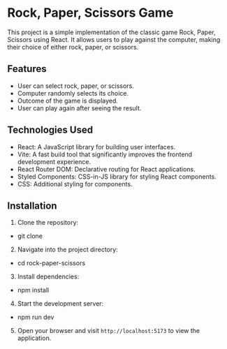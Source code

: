 # Rock, Paper, Scissors Game

This project is a simple implementation of the classic game Rock, Paper, Scissors using React. It allows users to play against the computer, making their choice of either rock, paper, or scissors.

## Features

- User can select rock, paper, or scissors.
- Computer randomly selects its choice.
- Outcome of the game is displayed.
- User can play again after seeing the result.

## Technologies Used

- React: A JavaScript library for building user interfaces.
- Vite: A fast build tool that significantly improves the frontend development experience.
- React Router DOM: Declarative routing for React applications.
- Styled Components: CSS-in-JS library for styling React components.
- CSS: Additional styling for components.

## Installation

1. Clone the repository:

- git clone <repository-url>

2. Navigate into the project directory:

- cd rock-paper-scissors

3. Install dependencies:

- npm install

4. Start the development server:

- npm run dev

5. Open your browser and visit `http://localhost:5173` to view the application.







